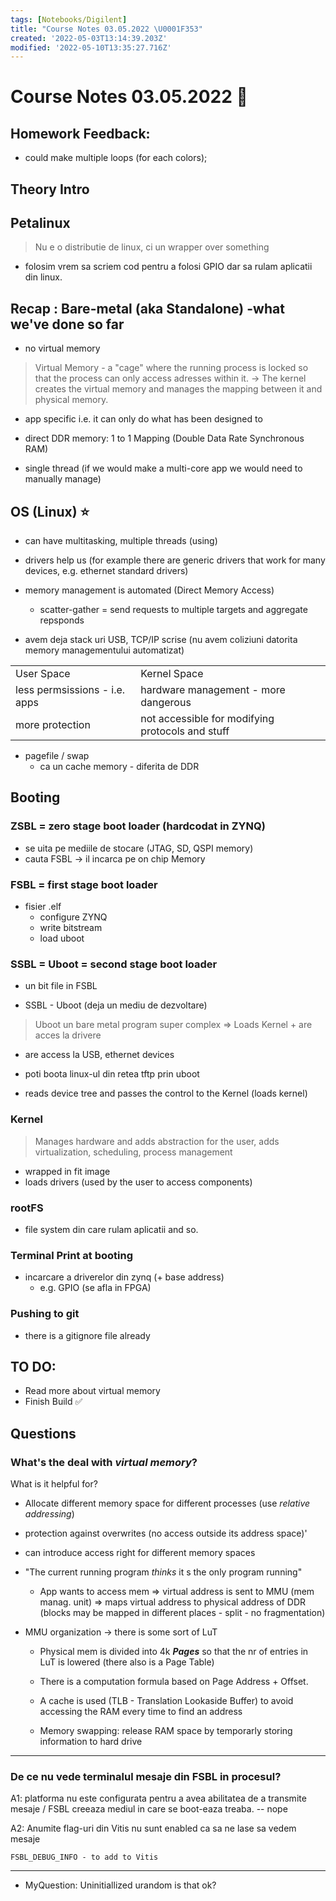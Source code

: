 ```yaml
---
tags: [Notebooks/Digilent]
title: "Course Notes 03.05.2022 \U0001F353"
created: '2022-05-03T13:14:39.203Z'
modified: '2022-05-10T13:35:27.716Z'
---
```


# Course Notes 03.05.2022 :strawberry:

## Homework Feedback:
- could make multiple loops (for each colors);

## Theory Intro

## Petalinux
> Nu e o distributie de linux, ci un wrapper over something
- folosim vrem sa scriem cod pentru a folosi GPIO dar sa rulam aplicatii din linux.

## Recap : Bare-metal (aka Standalone) -what we've done so far
- no virtual memory 

> Virtual Memory - a "cage" where the running process is locked so that the process can only access adresses within it. -> The kernel creates the virtual memory and manages the mapping between it and physical memory.

- app specific i.e. it can only do what has been designed to

- direct DDR memory: 1 to 1 Mapping (Double Data Rate Synchronous RAM)

- single thread (if we would make a multi-core app we would need to manually manage)

## OS (Linux) :star:

- can have multitasking, multiple threads (using)

- drivers help us (for example there are generic drivers that work for many devices, e.g. ethernet standard drivers)

- memory management is automated (Direct Memory Access) 

  - scatter-gather = send requests to multiple targets and aggregate repsponds

- avem deja stack uri USB, TCP/IP scrise (nu avem coliziuni datorita memory managementului automatizat)

| | |
|-|-|
|User Space| Kernel Space|
|less permsissions - i.e. apps|hardware management - more dangerous|
|more protection|not accessible for modifying protocols and stuff|

- pagefile / swap 
  - ca un cache memory - diferita de DDR

## Booting
### ZSBL = zero stage boot loader (hardcodat in ZYNQ)
- se uita pe mediile de stocare (JTAG, SD, QSPI memory) 
- cauta FSBL -> il incarca pe on chip Memory

### FSBL = first stage boot loader
- fisier .elf
  - configure ZYNQ
  - write bitstream
  - load uboot

### SSBL = Uboot = second stage boot loader
- un bit file in FSBL

- SSBL - Uboot (deja un mediu de dezvoltare)

> Uboot un bare metal program super complex => Loads Kernel + are acces la drivere

- are access la USB, ethernet devices

- poti boota linux-ul din retea tftp prin uboot

- reads device tree and passes the control to the Kernel (loads kernel)

### Kernel

> Manages hardware and adds abstraction for the user, adds virtualization, scheduling, process management

- wrapped in fit image
- loads drivers (used by the user to access components) 

### rootFS
- file system din care rulam aplicatii and so.

### Terminal Print at booting
- incarcare a driverelor din zynq (+ base address)
  - e.g. GPIO (se afla in FPGA) 

### Pushing to git
- there is a gitignore file already

## TO DO:
- Read more about virtual memory
- Finish Build :white_check_mark:


## Questions
### What's the deal with ***virtual memory***?  

What is it helpful for?
+ Allocate different memory space for different processes (use *relative addressing*)
+ protection against overwrites (no access outside its address space)'
+ can introduce access right for different memory spaces
+ "The current running program *thinks* it s the only program running"
    - App wants to access mem => virtual address is sent to MMU (mem manag. unit) => maps virtual address to physical address of DDR (blocks may be mapped in different places - split - no fragmentation)

+ MMU organization -> there is some sort of LuT
  - Physical mem is divided into 4k ***Pages*** so that the nr of entries in LuT is lowered (there also is a Page Table)
  - There is a computation formula based on Page Address + Offset.
  - A cache is used (TLB - Translation Lookaside Buffer) to avoid accessing  the RAM every time to find an address
  
  - Memory swapping: release RAM space by temporarly storing information to hard drive
---
### De ce nu vede terminalul mesaje din FSBL in procesul?

A1: platforma nu este configurata pentru a avea abilitatea de a transmite mesaje / FSBL creeaza mediul in care se boot-eaza treaba. -- nope

A2: Anumite flag-uri din Vitis nu sunt enabled ca sa ne lase sa vedem mesaje

```
FSBL_DEBUG_INFO - to add to Vitis
```

---
- MyQuestion: Uninitiallized urandom is that ok?
